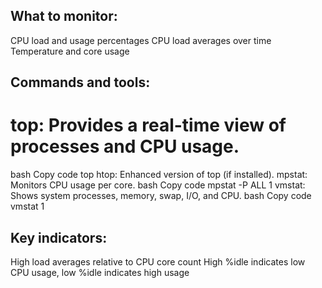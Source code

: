 ## What to monitor:
CPU load and usage percentages
CPU load averages over time
Temperature and core usage
## Commands and tools:
# top: Provides a real-time view of processes and CPU usage.
bash
Copy code
top
htop: Enhanced version of top (if installed).
mpstat: Monitors CPU usage per core.
bash
Copy code
mpstat -P ALL 1
vmstat: Shows system processes, memory, swap, I/O, and CPU.
bash
Copy code
vmstat 1
## Key indicators:
High load averages relative to CPU core count
High %idle indicates low CPU usage, low %idle indicates high usage
